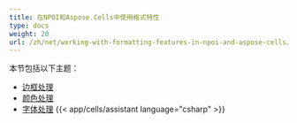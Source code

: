 ```yaml
---
title: 在NPOI和Aspose.Cells中使用格式特性
type: docs
weight: 20
url: /zh/net/working-with-formatting-features-in-npoi-and-aspose-cells/
---
```


本节包括以下主题：

- [边框处理](/cells/zh/net/working-with-borders/)
- [颜色处理](/cells/zh/net/working-with-colors/)
- [字体处理](/cells/zh/net/working-with-fonts/)
{{< app/cells/assistant language="csharp" >}}
